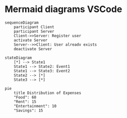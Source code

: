 # Mermaid diagrams VSCode

```mermaid
sequenceDiagram
    participant Client
    participant Server
    Client->>Server: Register user
    activate Server
    Server-->>Client: User alreadv exists
    deactivate Server
```

```mermaid
stateDiagram
	[*] --> State1
	State1 --> State2: Event1
	State1 --> State3: Event2
	State2 --> [*]
	State3 --> [*]
```

```mermaid
pie
	title Distribution of Expenses
	"Food": 60
	"Rent": 15
	"Entertainment": 10
	"Savings": 15
```